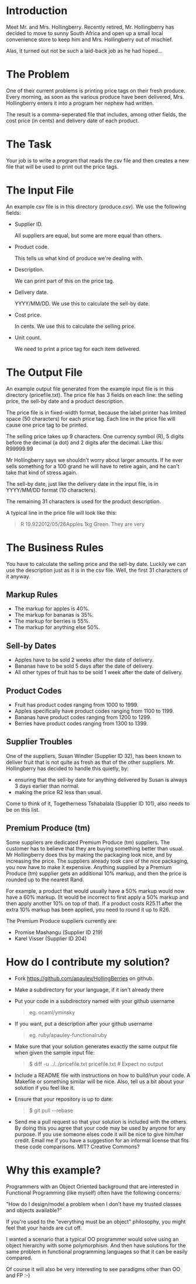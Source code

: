 Introduction
============
Meet Mr. and Mrs. Hollingberry. Recently retired, Mr. Hollingberry has decided
to move to sunny South Africa and open up a small local convenience store to
keep him and Mrs. Hollingberry out of mischief.

Alas, it turned out not be such a laid-back job as he had hoped...

The Problem
===========
One of their current problems is printing price tags on their fresh produce.
Every morning, as soon as the various produce have been delivered,
Mrs. Hollingberry enters it into a program her nephew had written.

The result is a comma-seperated file that includes, among other
fields, the cost price (in cents) and delivery date of each product.

The Task
========
Your job is to write a program that reads the csv file and then creates
a new file that will be used to print out the price tags.

The Input File
===============
An example csv file is in this directory (produce.csv).
We use the following fields:

*   Supplier ID.

    All suppliers are equal, but some are more equal than others.

*   Product code.

    This tells us what kind of produce we're dealing with.

*   Description.

    We can print part of this on the price tag.

*   Delivery date.

    YYYY/MM/DD. We use this to calculate the sell-by date.

*   Cost price.

    In cents. We use this to calculate the selling price.

*   Unit count.

    We need to print a price tag for each item delivered.

The Output File
===============
An example output file generated from the example input file is in this directory (pricefile.txt).
The price file has 3 fields on each line:
the selling price, the sell-by date and a product description.

The price file is in fixed-width format, because the label printer has
limited space (50 characters) for each price tag. Each line in the price file will
cause one price tag to be printed.

The selling price takes up 9 characters. One currency symbol (R), 5
digits before the decimal (a dot) and 2 digits afer the decimal.
Like this: R99999.99

Mr Hollingberry says we shouldn't worry about larger amounts. If he
ever sells something for a 100 grand he will have to retire again, and
he can't take that kind of stress again.

The sell-by date, just like the delivery date in the input file, is in
YYYY/MM/DD format (10 characters).

The remaining 31 characters is used for the product description.

A typical line in the price file will look like this:

> R   19.922012/05/26Apples 1kg Green. They are very

The Business Rules
==================
You have to calculate the selling price and the sell-by date. Luckily
we can use the description just as it is in the csv file. Well, the
first 31 characters of it anyway.

## Markup Rules
* The markup for apples  is 40%.
* The markup for bananas is 35%.
* The markup for berries is 55%.
* The markup for anything else 50%.

## Sell-by Dates
* Apples have to be sold 2 weeks after the date of delivery.
* Bananas have to be sold 5 days after the date of delivery.
* All other types of fruit has to be sold 1 week after the date of
delivery.

## Product Codes
* Fruit has product codes ranging from 1000 to 1999.
* Apples specifically have product codes ranging from 1100 to 1199.
* Bananas have product codes ranging from 1200 to 1299.
* Berries have product codes ranging from 1300 to 1399.

## Supplier Troubles
One of the suppliers, Susan Windler (Supplier ID 32), has been known to deliver
fruit that is not quite as fresh as that of the other suppliers.
Mr. Hollingberry has decided to handle this quietly, by:
*   ensuring that the sell-by date for anything delivered by Susan is always 3
    days earlier than normal.
*   making the price R2 less than usual.

Come to think of it, Togetherness Tshabalala (Supplier ID 101), also
needs to be on this list.

## Premium Produce (tm)
Some suppliers are dedicated Premium Produce (tm) suppliers.
The customer has to believe that they are buying something better than
usual.
Mr Hollingberry does this by making the packaging look nice, and by increasing the
price.
The suppliers already took care of the nice packaging, you now have to
make it expensive. Anything supplied by a Premium Produce (tm)
supplier gets an additional 10% markup, and then the price is rounded
up to the nearest Rand.

For example, a product that would usually have a 50% markup would now have a 60% markup.
(It would be incorrect to first apply a 50% markup and then apply another 10% on top of that).
If a product costs R25.11 after the extra 10% markup has
been applied, you need to round it up to R26.

The Premium Produce suppliers currently are:
*   Promise Mashangu (Supplier ID 219)
*   Karel Visser (Supplier ID 204)

How do I contribute my solution?
================================

*   Fork https://github.com/apauley/HollingBerries on github.

*   Make a subdirectory for your language, if it isn't already there

*   Put your code in a subdirectory named with your github username

    > eg. ocaml/yminsky

*   If you want, put a description after your github username

    > eg. ruby/apauley-functionalruby

*   Make sure that your solution generates exactly the same output
    file when given the sample input file:

    > $ diff -u ../../pricefile.txt pricefile.txt # Expect no output

*   Include a README file with instructions on how to build/run your
    code. A Makefile or something similar will be nice. Also, tell us
    a bit about your solution if you feel like it.

*   Ensure that your repository is up to date:

    > $ git pull --rebase

*   Send me a pull request so that your solution is included with the
    others. By doing this you agree that your code may be used by
    anyone for any purpose. If you use someone elses code it will be
    nice to give him/her credit. Email me if you have a suggestion for an informal
    license that fits these code comparisons. MIT? Creative Commons?

Why this example?
=================

Programmers with an Object Oriented background that are interested in
Functional Programming (like myself) often have the following
concerns:

"How do I design/model a problem when I don't have my trusted classes
and objects available?"

If you're used to the "everything must be an object" philosophy, you
might feel that your hands are cut off.

I wanted a scenario that a typical OO programmer would solve using an
object hierarchy with some polymorphism. And then have solutions for
the same problem in functional programming languages so that it can be
easily compared.

Of course it will also be very interesting to see paradigms other than
OO and FP :-)
